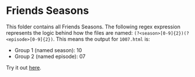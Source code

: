 # Friends Seasons

This folder contains all Friends Seasons. The following regex expression represents the logic behind how the files are named: `(?<season>[0-9]{2})(?<episode>[0-9]{2})`. This means the output for `1007.html` is:

- Group 1 (named season): 10
- Group 2 (named episode): 07

Try it out [here](https://regexr.com/6125g).
